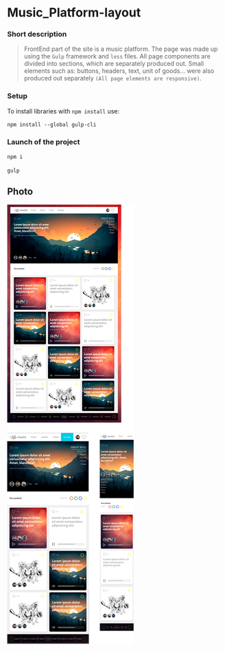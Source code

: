 # Music_Platform-layout
### Short description
>FrontEnd part of the site is a music platform. The page was made up using the `Gulp` framework and `less` files. All page components are divided into sections, which are separately produced out. Small elements such as: buttons, headers, text, unit of goods... were also produced out separately `(All page elements are responsive)`.

### Setup
To install libraries with `npm install` use:
```
npm install --global gulp-cli
```

### Launch of the project
```
npm i

gulp
```
## Photo
<img src="https://github.com/CamyrauBTanke/CamyrauBTanke/blob/main/img/projects/Music_Platform-1.png">
